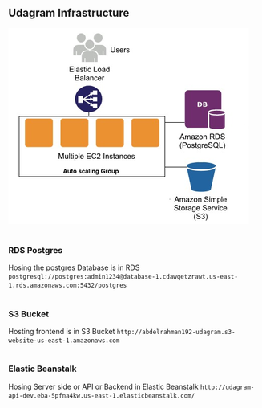 ## Udagram Infrastructure

![InfrastructureImg](AWS-InfrastructureCross.jpg)

#
### RDS Postgres
Hosing the postgres Database is in RDS
`postgresql://postgres:admin1234@database-1.cdawqetzrawt.us-east-1.rds.amazonaws.com:5432/postgres`

#
### S3 Bucket
Hosting frontend is in S3 Bucket
`http://abdelrahman192-udagram.s3-website-us-east-1.amazonaws.com`
 # 
### Elastic Beanstalk

Hosing Server side or API or Backend in Elastic Beanstalk
`http://udagram-api-dev.eba-5pfna4kw.us-east-1.elasticbeanstalk.com/`
